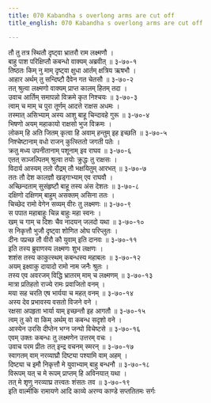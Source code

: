 ```yaml
---
title: 070 Kabandha s overlong arms are cut off
title_english: 070 Kabandha s overlong arms are cut off

---
```

<div class="audioEmbed"  caption="श्रीराम-हरिसीताराममूर्ति-घनपाठिभ्यां वचनम्" src="https://archive.org/download/Ramayana-recitation-Sriram-harisItArAmamUrti-Ghanapaati-v2/Kanda_3/Kanda_3_ARK-070-Kabandhena_Saha_Yudhdham.mp3"></div>

तौ तु तत्र स्थितौ दृष्ट्वा भ्रातरौ राम लक्ष्मणौ ।  
बाहु पाश परिक्षिप्तौ कबन्धो वाक्यम् अब्रवीत् ॥ ३-७०-१  
तिष्ठतः किम् नु माम् दृष्ट्वा क्षुधा आर्तम् क्षत्रिय ऋषभौ ।  
आहार अर्थम् तु सन्दिष्टौ दैवेन गत चेतसौ ॥ ३-७०-२  
तत् श्रुत्वा लक्ष्मणो वाक्यम् प्राप्त कालम् हितम् तदा ।  
उवाच आर्तिम् समापन्नो विक्रमे कृत निश्चयः ॥ ३-७०-३  
त्वाम् च माम् च पुरा तूर्णम् आदत्ते राक्षस अधमः ।  
तस्मात् असिभ्याम् अस्य आशु बाहू चिन्दावहे गुरू ॥ ३-७०-४  
भिषणो अयम् महाकायो राक्षसो भुज विक्रमः ।  
लोकम् हि अति जितम् कृत्वा हि अवाम् हन्तुम् इह इच्छति ॥ ३-७०-५  
निश्चेष्टानाम् वधो राजन् कुत्स्तितो जगती पतेः ।  
क्रतु मध्य उपनीतानाम् पशूनाम् इव राघव ॥ ३-७०-६  
एतत् सञ्जल्पितम् श्रुत्वा तयोः क्रुद्धः तु राक्षसः ।  
विदार्य आस्यम् ततो रौद्रम् तौ भक्षयितुम् आरभत् ॥ ३-७०-७  
ततः तौ देश कालज्ञौ खड्गाभ्याम् एव राघवौ ।  
अच्छिन्दताम् सुसंहृष्टौ बाहू तस्य अंस देशतः ॥ ३-७०-८  
दक्षिणो दक्षिणम् बाहुम् असक्तम् असिना ततः ।  
चिच्छेद रामो वेगेन सव्यम् वीरः तु लक्ष्मणः ॥ ३-७०-९  
स पपात महाबाहुः चिन्न बाहुः महा स्वनः ।  
खम् च गाम् च दिशः चैव नादयन् जलदो यथा ॥ ३-७०-१०  
स निकृत्तौ भुजौ दृष्ट्वा शोणित ओघ परिप्लुतः ।  
दीनः पप्रच्छ तौ वीरौ कौ युवाम् इति दानवः ॥ ३-७०-११  
इति तस्य ब्रुवाणस्य लक्ष्मणः शुभ लक्षणः ।  
शशंस तस्य काकुत्स्थम् कबन्धस्य महाबलः ॥ ३-७०-१२  
अयम् इक्ष्वाकु दायादो रामो नाम जनैः श्रुतः ।  
तस्य एव अवरजम् विद्धि भ्रातरम् माम् च लक्ष्मणम् ॥ ३-७०-१३  
मात्रा प्रतिहतो राज्ये रामः प्रवाजितो वनम् ।  
मया सह चरति एष भार्यया च महत् वनम् ॥ ३-७०-१४  
अस्य देव प्रभावस्य वसतो विजने वने ।  
रक्षसा अपहृता भार्या याम् इच्छन्तौ इह आगतौ ॥ ३-७०-१५  
त्वम् तु को वा किम् अर्थम् वा कबन्ध सदृशो वने ।  
आस्येन उरसि दीप्तेन भग्न जन्घो विचेष्टसे ॥ ३-७०-१६  
एवम् उक्तः कबन्धः तु लक्ष्मणेन उत्तरम् वचः ।  
उवाच परम प्रीतः तत् इन्द्र वचनम् स्मरन् ॥ ३-७०-१७  
स्वागतम् वाम् नरव्याघ्रौ दिष्ट्या पश्यामि वाम् अहम् ।  
दिष्ट्या च इमौ निकृत्तौ मे युवाभ्याम् बाहु बन्धनौ ॥ ३-७०-१८  
विरूपम् यत् च मे रूपम् प्राप्तम् हि अविनयात् यथा ।  
तत् मे शृणु नरव्याघ्र तत्त्वतः शंसतः तव ॥ ३-७०-१९  
इति वाल्मीकि रामायणे आदि काव्ये अरण्य काण्डे सप्ततितमः सर्गः